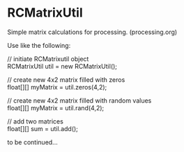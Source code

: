 # RCMatrixUtil
Simple matrix calculations for processing. (processing.org)

</hr>

Use like the following:
  
  // initiate RCMatrixutil object</br>
  RCMatrixUtil util = new RCMatrixUtil();
  
  // create new 4x2 matrix filled with zeros</br>
  float[][] myMatrix = util.zeros(4,2);
  
  // create new 4x2 matrix filled with random values</br>
  float[][] myMatrix = util.rand(4,2);
  
  // add two matrices</br>
  float[][] sum = util.add();
  
  to be continued...
